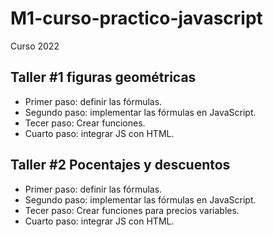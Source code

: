 # M1-curso-practico-javascript
Curso 2022
## Taller #1 figuras geométricas
- Primer paso: definir las fórmulas.
- Segundo paso: implementar las fórmulas en JavaScript.
- Tecer paso: Crear funciones.
- Cuarto paso: integrar JS con HTML.

## Taller #2 Pocentajes y descuentos
- Primer paso: definir las fórmulas.
- Segundo paso: implementar las fórmulas en JavaScript.
- Tecer paso: Crear funciones para precios variables.
- Cuarto paso: integrar JS con HTML.

